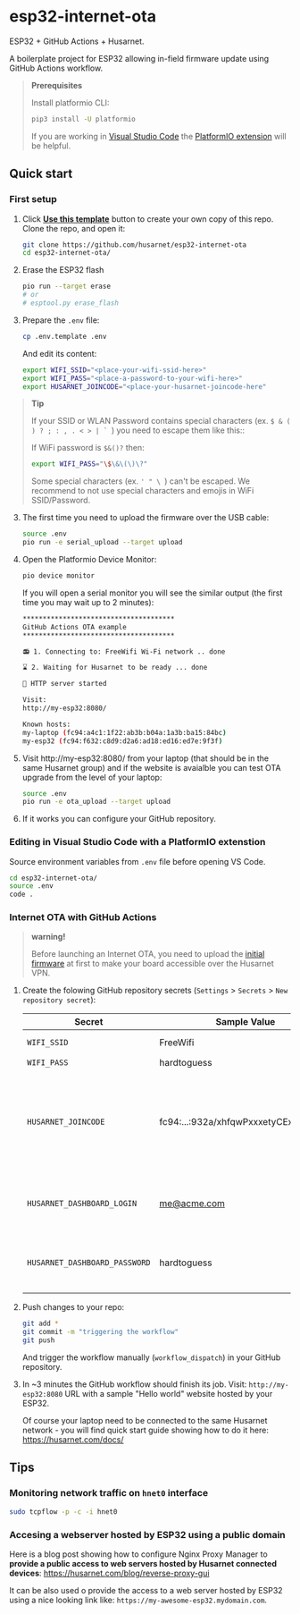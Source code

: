 # esp32-internet-ota

ESP32 + GitHub Actions + Husarnet. 

A boilerplate project for ESP32 allowing in-field firmware update using GitHub Actions workflow.

> **Prerequisites** 
>
> Install platformio CLI:
>
> ```bash
> pip3 install -U platformio
> ```
>
> If you are working in [Visual Studio Code](https://code.visualstudio.com/) the [PlatformIO extension](https://platformio.org/install/ide?install=vscode) will be helpful.

## Quick start

### First setup

1. Click **[Use this template](https://github.com/husarnet/esp32-internet-ota/generate)** button to create your own copy of this repo. Clone the repo, and open it:

    ```bash
    git clone https://github.com/husarnet/esp32-internet-ota
    cd esp32-internet-ota/
    ```

2. Erase the ESP32 flash

    ```bash
    pio run --target erase
    # or 
    # esptool.py erase_flash
    ```

3. Prepare the `.env` file:

    ```bash
    cp .env.template .env
    ```

    And edit its content:

    ```bash
    export WIFI_SSID="<place-your-wifi-ssid-here>"
    export WIFI_PASS="<place-a-password-to-your-wifi-here>"
    export HUSARNET_JOINCODE="<place-your-husarnet-joincode-here"
    ```

    
> **Tip** 
>
> If your SSID or WLAN Password contains special characters (ex. ```$ & ( ) ? ; : , . < > | ` ```) you need to escape them like this::
>
> If WiFi password is ```$&()?``` then:
> ```bash
> export WIFI_PASS="\$\&\(\)\?"
> ```
> Some special characters (ex. ```' " \ ```) can't be escaped.
> We recommend to not use special characters and emojis in WiFi SSID/Password.
>

3. The first time you need to upload the firmware over the USB cable:

    ```bash
    source .env
    pio run -e serial_upload --target upload
    ```

4. Open the Platformio Device Monitor:

    ```bash
    pio device monitor
    ```

    If you will open a serial monitor you will see the similar output (the first time you may wait up to 2 minutes):

    ```bash
    **************************************
    GitHub Actions OTA example
    **************************************

    📻 1. Connecting to: FreeWifi Wi-Fi network .. done

    ⌛ 2. Waiting for Husarnet to be ready ... done

    🚀 HTTP server started

    Visit:
    http://my-esp32:8080/

    Known hosts:
    my-laptop (fc94:a4c1:1f22:ab3b:b04a:1a3b:ba15:84bc)
    my-esp32 (fc94:f632:c8d9:d2a6:ad18:ed16:ed7e:9f3f)
    ```

4. Visit http://my-esp32:8080/ from your laptop (that should be in the same Husarnet group) and if the website is avaialble you can test OTA upgrade from the level of your laptop:

    ```bash
    source .env
    pio run -e ota_upload --target upload
    ```

5. If it works you can configure your GitHub repository.

### Editing in Visual Studio Code with a PlatformIO extenstion

Source environment variables from `.env` file before opening VS Code.

```bash
cd esp32-internet-ota/
source .env
code .
```

### Internet OTA with GitHub Actions

> **warning!**
>
> Before launching an Internet OTA, you need to upload the [initial firmware](#first-setup) at first to make your board accessible over the Husarnet VPN.

1. Create the folowing GitHub repository secrets (`Settings` > `Secrets` > `New repository secret`):

    | Secret | Sample Value | Desription |
    | - | - | - |
    | `WIFI_SSID` | FreeWifi | just your WiFi network name |
    | `WIFI_PASS` | hardtoguess | ... and password |
    | `HUSARNET_JOINCODE` | fc94:...:932a/xhfqwPxxxetyCExsSPRPn9 | find your own **secret** Join Code at your user account at https://app/husarnet.com > `choosen network` >  `add element` button. Anyone with this Join Code can connect to your Husarnet network |
    | `HUSARNET_DASHBOARD_LOGIN` | me@acme.com | A login for your account at https://app.husarnet.com (needed by [Husarnet Action](https://github.com/husarnet/husarnet-action/)) |
    | `HUSARNET_DASHBOARD_PASSWORD` | hardtoguess | A password for your account at https://app.husarnet.com (needed by [Husarnet Action](https://github.com/husarnet/husarnet-action/)) |    

2. Push changes to your repo:

    ```bash
    git add *
    git commit -m "triggering the workflow"
    git push
    ```

    And trigger the workflow manually (`workflow_dispatch`) in your GitHub repository.

3. In ~3 minutes the GitHub workflow should finish its job. Visit: `http://my-esp32:8080` URL with a sample "Hello world" website hosted by your ESP32.


    Of course your laptop need to be connected to the same Husarnet network - you will find quick start guide showing how to do it here: https://husarnet.com/docs/


## Tips

### Monitoring network traffic on `hnet0` interface

```bash
sudo tcpflow -p -c -i hnet0
```

### Accesing a webserver hosted by ESP32 using a public domain

Here is a blog post showing how to configure Nginx Proxy Manager to **provide a public access to web servers hosted by Husarnet connected devices**: https://husarnet.com/blog/reverse-proxy-gui

It can be also used  o provide the access to a web server hosted by ESP32 using a nice looking link like: `https://my-awesome-esp32.mydomain.com`.


